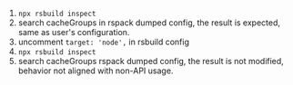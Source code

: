 1. `npx rsbuild inspect`
2. search cacheGroups in rspack dumped config, the result is expected, same as user's configuration.
3. uncomment `target: 'node',` in rsbuild config
4. `npx rsbuild inspect`
5. search cacheGroups rspack dumped config, the result is not modified, behavior not aligned with non-API usage.
